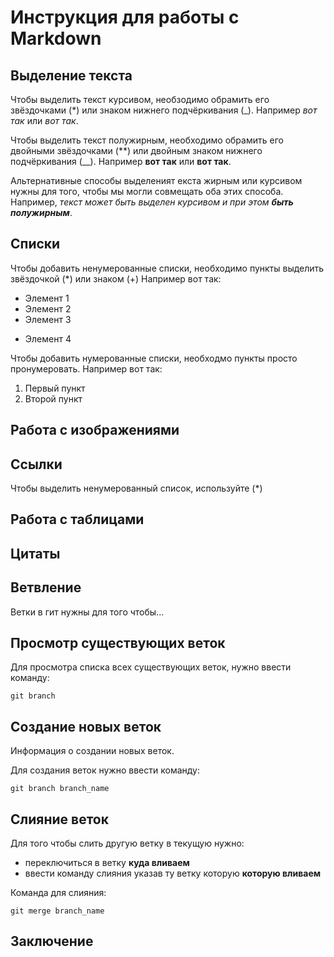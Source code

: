 # Инструкция для работы с Markdown

## Выделение текста
Чтобы выделить текст курсивом, необзодимо обрамить его звёздочками (*) или знаком нижнего подчёркивания (_). Например *вот так* или _вот так_.

Чтобы выделить текст полужирным, необходимо обрамить его двойными звёздочками (**) или двойным знаком нижнего подчёркивания (__). Например **вот так** или __вот так__.

Альтернативные способы выделеният екста жирным или курсивом нужны для того, чтобы мы могли совмещать оба этих способа. Например, _текст может быть выделен курсивом и при этом **быть полужирным**_.

## Списки
Чтобы добавить ненумерованные списки, необходимо пункты выделить звёздочкой (*) или знаком (+)
Например вот так:
* Элемент 1
* Элемент 2
* Элемент 3
+ Элемент 4

Чтобы добавить нумерованные списки, необходмо пункты просто пронумеровать. Например вот так:
1. Первый пункт
2. Второй пункт



## Работа с изображениями

## Ссылки
Чтобы выделить ненумерованный список, используйте (*)

## Работа с таблицами

## Цитаты

## Ветвление

Ветки в гит нужны для того чтобы...

## Просмотр существующих веток

Для просмотра списка всех существующих веток, нужно ввести команду:

    git branch

## Создание новых веток

Информация о создании новых веток.

Для создания веток нужно ввести команду:

    git branch branch_name
    
## Слияние веток

Для того чтобы слить другую ветку в текущую нужно:
- переключиться в ветку **куда вливаем**
- ввести команду слияния указав ту ветку которую **которую вливаем**

Команда для слияния:

    git merge branch_name
    

## Заключение